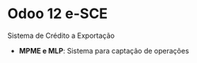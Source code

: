 # Odoo 12 e-SCE

Sistema de Crédito a Exportação

* **MPME e MLP**: Sistema para captação de operações

